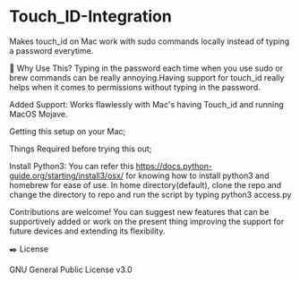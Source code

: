 # Touch_ID-Integration
Makes touch_id on Mac work with sudo commands locally instead of typing a password everytime.

🤔 Why Use This?
       Typing in the password each time when you use sudo or brew commands can be really annoying.Having support for touch_id really helps when it comes to permissions without typing in the password.
       
Added Support:
       Works flawlessly with Mac's having Touch_id and running MacOS Mojave.
       
       
Getting this setup on your Mac;

Things Required before trying this out;

Install Python3: 
       You can refer this https://docs.python-guide.org/starting/install3/osx/ for knowing how to install python3 and homebrew for ease of use. 
      In home directory(default), clone the repo and change the directory to repo and run the script by typing python3 access.py
       
Contributions are welcome! 
       You can suggest new features that can be supportively added or work on the present thing improving the support for future devices and extending its flexibility.
       
✒️ License

GNU General Public License v3.0

